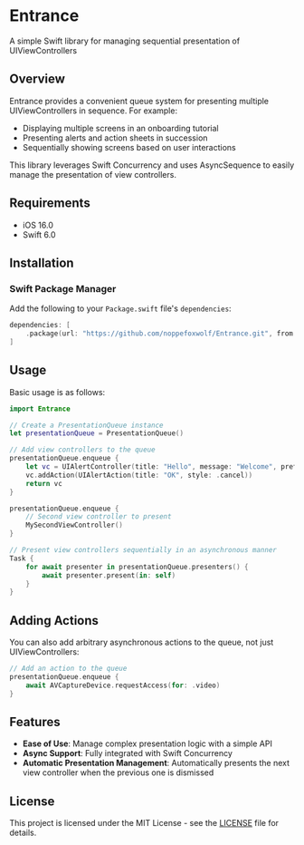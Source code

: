 # Entrance

A simple Swift library for managing sequential presentation of UIViewControllers

## Overview

Entrance provides a convenient queue system for presenting multiple UIViewControllers in sequence. For example:

- Displaying multiple screens in an onboarding tutorial
- Presenting alerts and action sheets in succession
- Sequentially showing screens based on user interactions

This library leverages Swift Concurrency and uses AsyncSequence to easily manage the presentation of view controllers.

## Requirements

- iOS 16.0
- Swift 6.0

## Installation

### Swift Package Manager

Add the following to your `Package.swift` file's `dependencies`:

```swift
dependencies: [
    .package(url: "https://github.com/noppefoxwolf/Entrance.git", from: "1.0.0")
]
```

## Usage

Basic usage is as follows:

```swift
import Entrance

// Create a PresentationQueue instance
let presentationQueue = PresentationQueue()

// Add view controllers to the queue
presentationQueue.enqueue {
    let vc = UIAlertController(title: "Hello", message: "Welcome", preferredStyle: .alert)
    vc.addAction(UIAlertAction(title: "OK", style: .cancel))
    return vc
}

presentationQueue.enqueue {
    // Second view controller to present
    MySecondViewController()
}

// Present view controllers sequentially in an asynchronous manner
Task {
    for await presenter in presentationQueue.presenters() {
        await presenter.present(in: self)
    }
}
```

## Adding Actions

You can also add arbitrary asynchronous actions to the queue, not just UIViewControllers:

```swift
// Add an action to the queue
presentationQueue.enqueue {
    await AVCaptureDevice.requestAccess(for: .video)
}
```

## Features

- **Ease of Use**: Manage complex presentation logic with a simple API
- **Async Support**: Fully integrated with Swift Concurrency
- **Automatic Presentation Management**: Automatically presents the next view controller when the previous one is dismissed

## License

This project is licensed under the MIT License - see the [LICENSE](LICENSE) file for details.

